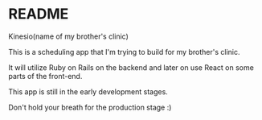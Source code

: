 # README

Kinesio(name of my brother's clinic)

This is a scheduling app that I'm trying to build for my brother's clinic.

It will utilize Ruby on Rails on the backend and later on 
use React on some parts of the front-end. 

This app is still in the early development stages.

Don't hold your breath for the production stage :)
